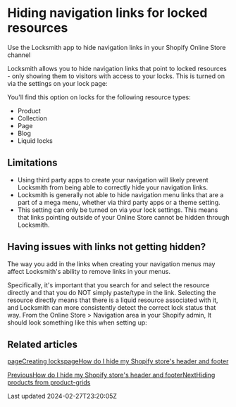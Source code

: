 # Hiding navigation links for locked resources

Use the Locksmith app to hide navigation links in your Shopify Online Store channel

Locksmith allows you to hide navigation links that point to locked resources - only showing them to visitors with access to your locks. This is turned on via the settings on your lock page:

You'll find this option on locks for the following resource types:

- Product
- Collection
- Page
- Blog
- Liquid locks

## Limitations

- Using third party apps to create your navigation will likely prevent Locksmith from being able to correctly hide your navigation links.
- Locksmith is generally not able to hide navigation menu links that are a part of a mega menu, whether via third party apps or a theme setting.
- This setting can only be turned on via your lock settings. This means that links pointing outside of your Online Store cannot be hidden through Locksmith.

## Having issues with links not getting hidden?

The way you add in the links when creating your navigation menus may affect Locksmith's ability to remove links in your menus.

Specifically, it's important that you search for and select the resource directly and that you do NOT simply paste/type in the link. Selecting the resource directly means that there is a liquid resource associated with it, and Locksmith can more consistently detect the correct lock status that way. From the Online Store \> Navigation area in your Shopify admin, It should look something like this when setting up:

## Related articles
[pageCreating locks](/basics/creating-locks)[pageHow do I hide my Shopify store's header and footer](/tutorials/more/how-do-i-hide-my-shopify-stores-header-and-footer)

[PreviousHow do I hide my Shopify store's header and footer](/tutorials/more/how-do-i-hide-my-shopify-stores-header-and-footer)[NextHiding products from product-grids](/tutorials/more/hiding-products-from-product-grids)

Last updated 2024-02-27T23:20:05Z